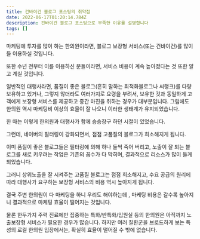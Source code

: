 ```yaml
---
title: 건바이건 블로그 포스팅의 취약점
date: 2022-06-17T01:20:14.784Z
description: 건바이건 블로그 포스팅으로 부족한 이유를 설명합니다
tags: []
---
```

마케팅에 투자를 많이 하는 한의원이라면, 블로그 보장형 서비스(또는 건바이건)를 많이들 이용하실 것입니다.

또한 수년 전부터 이를 이용하신 분들이라면, 서비스 비용이 계속 높아졌다는 것 또한 알고 계실 것입니다.

일반적인 대행사라면, 품질이 좋은 블로그(흔히 말하는 최적화블로그나 씨랭크)를 다량 보유하고 있거나, 그렇지 않더라도 여러가지로 요령을 부려서, 보유한 것과 동일하게 고객에게 보장형 서비스를 제공하고 중간 마진을 취하는 경우가 대부분입니다. 그럼에도 한의원 역시 마케팅비 이상의 효율이 잘 나오니 이러한 생태계가 유지되었습니다.

한 때는 이렇게 한의원과 대행사가 함께 승승장구 하던 시절이 있었습니다.

그런데, 네이버의 필터링이 강화되면서, 점점 고품질의 블로그가 희소해지게 됩니다.

이미 품질이 좋은 블로그들은 필터링에 의해 하나 둘씩 죽어 버리고, 노출이 잘 되는 블로그를 새로 키우려는 작업은 기존의 꼼수가 다 막히며, 결과적으로 리소스가 많이 들게 되었습니다.

그러니 상위노출을 잘 시켜주는 고품질 블로그는 점점 희소해지고, 수요 공급의 원리에 따라 대행사가 요구하는 보장형 서비스의 비용 역시 높아지게 됩니다.

결국 주변 한의원이 다 마케팅을 하니 우리도 해야하는데 , 마케팅 비용은 갈수록 높아지니 결과적으로 마케팅 효율이 떨어지는 것입니다.

물론 한두가지 주력 진료에만 집중하는 특화/반특화/입원실 등의 한의원은 아직까지 노출보장형 서비스가 필요한 경우가 많습니다. 하지만 여러 질환군을 브로드하게 보는 특성의 로컬 한의원 입장에서는, 확실히 효율이 떨어질 수 밖에 없습니다.